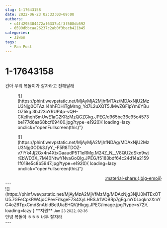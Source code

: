 ```yaml
---
slug: 1-17643158
date: 2022-06-23 02:33:03+09:00
authors:
  - c4f4295384472af6337b1f3f508db592
  - 6599dbbcaa26237c2ab0f3becb421b45
categories:
  - Jiwon
tags:
  - Fan Post
---
```


# 1-17643158

<div class="post-container" markdown="1">
<div class="content-container md-sidebar__scrollwrap" markdown="1">

건아 우리 복돌이가 잘자라고 전해달래
<figure markdown="1">
![](https://phinf.wevpstatic.net/MjAyMjA2MjhfMTAz/MDAxNjU2MzU3Njg0OTAz.I4hhFDHiTgMrng_Yd7L2uXQT5JMwZGFlpYm6YBuOZ5kg.3bJ23oYRUP4p-vQH-CKeIhqhSmUwE1aG2KRzMzQGZGkg.JPEG/d965bc36c95c4573be177d6aa68bcf69400.jpg?type=e1920){ loading=lazy onclick="openFullscreen(this)"}
</figure>

<figure markdown="1">
![](https://phinf.wevpstatic.net/MjAyMjA2MjhfNDAg/MDAxNjU2MzU3Njg0ODk3.fyY_-F5R8TDOZ-v7IYk4Jj2Gx4n4XtxGaaudP5T1eRMg.M24Z_N__V8QU2dSkn9wjrEbWD3X_7M40NtwYNvaGoQIg.JPEG/f5183bdf64c24d14a21591f018e5c8b5947.jpg?type=e1920){ loading=lazy onclick="openFullscreen(this)"}
</figure>


</div>
</div>

<div style="text-align: right;" markdown="1">
<a href="https://weverse.io/fromis9/fanpost/1-17643158" style="text-align: right;">:material-share:{.big-emoji}</a>
</div>
---

<div class="comments-container md-sidebar__scrollwrap" markdown="1">
<div class="comment" markdown="1">
<div class='id-container' markdown="1">
![](https://phinf.wevpstatic.net/MjAyMzA2MjVfMzMg/MDAxNjg3NjU0MTExOTU5.7GFeCpkRW4jdCPevFi1sgeF7S4XyLHRSJr1VOBRp7gEg.mY0LxqknzXmYC4oZ6TpxCmdSnAbldBctUiaEHQVjHkgg.JPEG/image.jpg?type=s72){ loading=lazy }
**<span class="artist">지원</span>** <small>Jun 23 2022, 02:36</small><br>
</div>
<div class='comment-body' markdown="1">
안녕 복돌아 ㅎㅎㅎ 너두 잘자라
</div>
</div>
</div>
---
